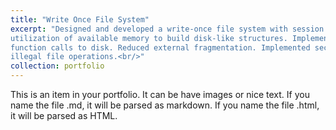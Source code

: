```yaml
---
title: "Write Once File System"
excerpt: "Designed and developed a write-once file system with session based semantics from scratch(in C). Made efficient
utilization of available memory to build disk-like structures. Implemented mount, unmount, read, write, open and close
function calls to disk. Reduced external fragmentation. Implemented secured policy to detect broken disk structure and
illegal file operations.<br/>"
collection: portfolio
---
```


This is an item in your portfolio. It can be have images or nice text. If you name the file .md, it will be parsed as markdown. If you name the file .html, it will be parsed as HTML. 
